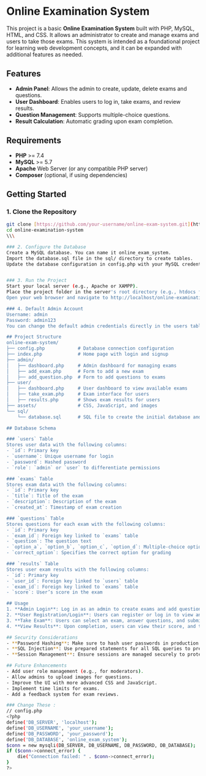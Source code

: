 # Online Examination System

This project is a basic **Online Examination System** built with PHP, MySQL, HTML, and CSS. It allows an administrator to create and manage exams and users to take those exams. This system is intended as a foundational project for learning web development concepts, and it can be expanded with additional features as needed.

## Features
- **Admin Panel**: Allows the admin to create, update, delete exams and questions.
- **User Dashboard**: Enables users to log in, take exams, and review results.
- **Question Management**: Supports multiple-choice questions.
- **Result Calculation**: Automatic grading upon exam completion.

## Requirements
- **PHP** >= 7.4
- **MySQL** >= 5.7
- **Apache** Web Server (or any compatible PHP server)
- **Composer** (optional, if using dependencies)

## Getting Started

### 1. Clone the Repository
```bash
git clone [https://github.com/your-username/online-exam-system.git](https://github.com/Chowdhurynaseeh/online-examination-system)
cd online-examination-system
\\\

### 2. Configure the Database
Create a MySQL database. You can name it online_exam_system.
Import the database.sql file in the sql/ directory to create tables.
Update the database configuration in config.php with your MySQL credentials.


### 3. Run the Project
Start your local server (e.g., Apache or XAMPP).
Place the project folder in the server's root directory (e.g., htdocs for XAMPP).
Open your web browser and navigate to http://localhost/online-examination-system.

### 4. Default Admin Account
Username: admin
Password: admin123
You can change the default admin credentials directly in the users table in the database.

## Project Structure
online-exam-system/
├── config.php            # Database connection configuration
├── index.php             # Home page with login and signup
├── admin/
│   ├── dashboard.php     # Admin dashboard for managing exams
│   ├── add_exam.php      # Form to add a new exam
│   ├── add_question.php  # Form to add questions to exams
├── user/
│   ├── dashboard.php     # User dashboard to view available exams
│   ├── take_exam.php     # Exam interface for users
│   ├── results.php       # Shows exam results for users
├── assets/               # CSS, JavaScript, and images
└── sql/
    └── database.sql      # SQL file to create the initial database and tables

## Database Schema

### `users` Table
Stores user data with the following columns:
- `id`: Primary key
- `username`: Unique username for login
- `password`: Hashed password
- `role`: `admin` or `user` to differentiate permissions

### `exams` Table
Stores exam data with the following columns:
- `id`: Primary key
- `title`: Title of the exam
- `description`: Description of the exam
- `created_at`: Timestamp of exam creation

### `questions` Table
Stores questions for each exam with the following columns:
- `id`: Primary key
- `exam_id`: Foreign key linked to `exams` table
- `question`: The question text
- `option_a`, `option_b`, `option_c`, `option_d`: Multiple-choice options
- `correct_option`: Specifies the correct option for grading

### `results` Table
Stores user exam results with the following columns:
- `id`: Primary key
- `user_id`: Foreign key linked to `users` table
- `exam_id`: Foreign key linked to `exams` table
- `score`: User’s score in the exam

## Usage
1. **Admin Login**: Log in as an admin to create exams and add questions.
2. **User Registration/Login**: Users can register or log in to view and take exams.
3. **Take Exam**: Users can select an exam, answer questions, and submit.
4. **View Results**: Upon completion, users can view their score, and the admin can view all users' scores.

## Security Considerations
- **Password Hashing**: Make sure to hash user passwords in production (use `password_hash()` in PHP).
- **SQL Injection**: Use prepared statements for all SQL queries to prevent SQL injection.
- **Session Management**: Ensure sessions are managed securely to protect user data.

## Future Enhancements
- Add user role management (e.g., for moderators).
- Allow admins to upload images for questions.
- Improve the UI with more advanced CSS and JavaScript.
- Implement time limits for exams.
- Add a feedback system for exam reviews.

### Change These : 
// config.php
<?php
define('DB_SERVER', 'localhost');
define('DB_USERNAME', 'your_username');
define('DB_PASSWORD', 'your_password');
define('DB_DATABASE', 'online_exam_system');
$conn = new mysqli(DB_SERVER, DB_USERNAME, DB_PASSWORD, DB_DATABASE);
if ($conn->connect_error) {
    die("Connection failed: " . $conn->connect_error);
}
?>
